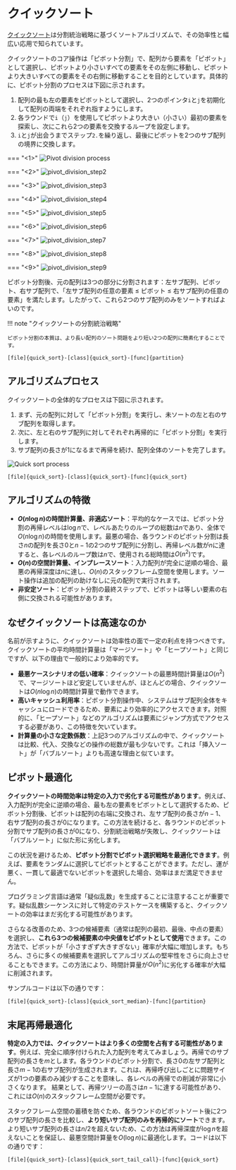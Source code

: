 # クイックソート

<u>クイックソート</u>は分割統治戦略に基づくソートアルゴリズムで、その効率性と幅広い応用で知られています。

クイックソートのコア操作は「ピボット分割」で、配列から要素を「ピボット」として選択し、ピボットより小さいすべての要素をその左側に移動し、ピボットより大きいすべての要素をその右側に移動することを目的としています。具体的に、ピボット分割のプロセスは下図に示されます。

1. 配列の最も左の要素をピボットとして選択し、2つのポインタ`i`と`j`を初期化して配列の両端をそれぞれ指すようにします。
2. 各ラウンドで`i`（`j`）を使用してピボットより大きい（小さい）最初の要素を探索し、次にこれら2つの要素を交換するループを設定します。
3. `i`と`j`が出会うまでステップ`2.`を繰り返し、最後にピボットを2つのサブ配列の境界に交換します。

=== "<1>"
    ![Pivot division process](quick_sort.assets/pivot_division_step1.png)

=== "<2>"
    ![pivot_division_step2](quick_sort.assets/pivot_division_step2.png)

=== "<3>"
    ![pivot_division_step3](quick_sort.assets/pivot_division_step3.png)

=== "<4>"
    ![pivot_division_step4](quick_sort.assets/pivot_division_step4.png)

=== "<5>"
    ![pivot_division_step5](quick_sort.assets/pivot_division_step5.png)

=== "<6>"
    ![pivot_division_step6](quick_sort.assets/pivot_division_step6.png)

=== "<7>"
    ![pivot_division_step7](quick_sort.assets/pivot_division_step7.png)

=== "<8>"
    ![pivot_division_step8](quick_sort.assets/pivot_division_step8.png)

=== "<9>"
    ![pivot_division_step9](quick_sort.assets/pivot_division_step9.png)

ピボット分割後、元の配列は3つの部分に分割されます：左サブ配列、ピボット、右サブ配列で、「左サブ配列の任意の要素 $\leq$ ピボット $\leq$ 右サブ配列の任意の要素」を満たします。したがって、これら2つのサブ配列のみをソートすればよいのです。

!!! note "クイックソートの分割統治戦略"

    ピボット分割の本質は、より長い配列のソート問題をより短い2つの配列に簡素化することです。

```src
[file]{quick_sort}-[class]{quick_sort}-[func]{partition}
```

## アルゴリズムプロセス

クイックソートの全体的なプロセスは下図に示されます。

1. まず、元の配列に対して「ピボット分割」を実行し、未ソートの左と右のサブ配列を取得します。
2. 次に、左と右のサブ配列に対してそれぞれ再帰的に「ピボット分割」を実行します。
3. サブ配列の長さが1になるまで再帰を続け、配列全体のソートを完了します。

![Quick sort process](quick_sort.assets/quick_sort_overview.png)

```src
[file]{quick_sort}-[class]{quick_sort}-[func]{quick_sort}
```

## アルゴリズムの特徴

- **$O(n \log n)$の時間計算量、非適応ソート**：平均的なケースでは、ピボット分割の再帰レベルは$\log n$で、レベルあたりのループの総数は$n$であり、全体で$O(n \log n)$の時間を使用します。最悪の場合、各ラウンドのピボット分割は長さ$n$の配列を長さ$0$と$n - 1$の2つのサブ配列に分割し、再帰レベル数が$n$に達すると、各レベルのループ数は$n$で、使用される総時間は$O(n^2)$です。
- **$O(n)$の空間計算量、インプレースソート**：入力配列が完全に逆順の場合、最悪の再帰深度は$n$に達し、$O(n)$のスタックフレーム空間を使用します。ソート操作は追加の配列の助けなしに元の配列で実行されます。
- **非安定ソート**：ピボット分割の最終ステップで、ピボットは等しい要素の右側に交換される可能性があります。

## なぜクイックソートは高速なのか

名前が示すように、クイックソートは効率性の面で一定の利点を持つべきです。クイックソートの平均時間計算量は「マージソート」や「ヒープソート」と同じですが、以下の理由で一般的により効率的です。

- **最悪ケースシナリオの低い確率**：クイックソートの最悪時間計算量は$O(n^2)$で、マージソートほど安定していませんが、ほとんどの場合、クイックソートは$O(n \log n)$の時間計算量で動作できます。
- **高いキャッシュ利用率**：ピボット分割操作中、システムはサブ配列全体をキャッシュにロードできるため、要素により効率的にアクセスできます。対照的に、「ヒープソート」などのアルゴリズムは要素にジャンプ方式でアクセスする必要があり、この特徴を欠いています。
- **計算量の小さな定数係数**：上記3つのアルゴリズムの中で、クイックソートは比較、代入、交換などの操作の総数が最も少ないです。これは「挿入ソート」が「バブルソート」よりも高速な理由と似ています。

## ピボット最適化

**クイックソートの時間効率は特定の入力で劣化する可能性があります**。例えば、入力配列が完全に逆順の場合、最も左の要素をピボットとして選択するため、ピボット分割後、ピボットは配列の右端に交換され、左サブ配列の長さが$n - 1$、右サブ配列の長さが$0$になります。この方法を続けると、各ラウンドのピボット分割でサブ配列の長さが$0$になり、分割統治戦略が失敗し、クイックソートは「バブルソート」に似た形に劣化します。

この状況を避けるため、**ピボット分割でピボット選択戦略を最適化できます**。例えば、要素をランダムに選択してピボットとすることができます。ただし、運が悪く、一貫して最適でないピボットを選択した場合、効率はまだ満足できません。

プログラミング言語は通常「疑似乱数」を生成することに注意することが重要です。疑似乱数シーケンスに対して特定のテストケースを構築すると、クイックソートの効率はまだ劣化する可能性があります。

さらなる改善のため、3つの候補要素（通常は配列の最初、最後、中点の要素）を選択し、**これら3つの候補要素の中央値をピボットとして使用**できます。この方法で、ピボットが「小さすぎず大きすぎない」確率が大幅に増加します。もちろん、さらに多くの候補要素を選択してアルゴリズムの堅牢性をさらに向上させることもできます。この方法により、時間計算量が$O(n^2)$に劣化する確率が大幅に削減されます。

サンプルコードは以下の通りです：

```src
[file]{quick_sort}-[class]{quick_sort_median}-[func]{partition}
```

## 末尾再帰最適化

**特定の入力では、クイックソートはより多くの空間を占有する可能性があります**。例えば、完全に順序付けられた入力配列を考えてみましょう。再帰でのサブ配列の長さを$m$とします。各ラウンドのピボット分割で、長さ$0$の左サブ配列と長さ$m - 1$の右サブ配列が生成されます。これは、再帰呼び出しごとに問題サイズが1つの要素のみ減少することを意味し、各レベルの再帰での削減が非常に小さくなります。
結果として、再帰ツリーの高さは$n − 1$に達する可能性があり、これには$O(n)$のスタックフレーム空間が必要です。

スタックフレーム空間の蓄積を防ぐため、各ラウンドのピボットソート後に2つのサブ配列の長さを比較し、**より短いサブ配列のみを再帰的にソート**できます。より短いサブ配列の長さは$n / 2$を超えないため、この方法は再帰深度が$\log n$を超えないことを保証し、最悪空間計算量を$O(\log n)$に最適化します。コードは以下の通りです：

```src
[file]{quick_sort}-[class]{quick_sort_tail_call}-[func]{quick_sort}
```
